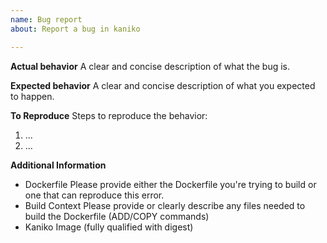 ```yaml
---
name: Bug report
about: Report a bug in kaniko

---
```


**Actual behavior**
A clear and concise description of what the bug is.

**Expected behavior**
A clear and concise description of what you expected to happen.

**To Reproduce**
Steps to reproduce the behavior:
1. ...
2. ...

**Additional Information**
 - Dockerfile 
   Please provide either the Dockerfile you're trying to build or one that can reproduce this error.
 - Build Context
   Please provide or clearly describe any files needed to build the Dockerfile (ADD/COPY commands)
 - Kaniko Image (fully qualified with digest)
